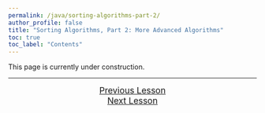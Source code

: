 ```yaml
---
permalink: /java/sorting-algorithms-part-2/
author_profile: false
title: "Sorting Algorithms, Part 2: More Advanced Algorithms"
toc: true
toc_label: "Contents"
---
```


This page is currently under construction.

<hr>

<div class="two-container" style="width: 100%">
  <div style="text-align: center;"><a href="/java/sorting-algorithms-part-1/index.html" class="btn btn--info" style="font-size:13pt">Previous Lesson</a></div>
  <div style="text-align: center;"><a href="/java/sets-and-hashing/index.html" class="btn btn--info" style="font-size:13pt">Next Lesson</a></div>
</div>


<!--
https://lamfo-unb.github.io/2019/04/21/Sorting-algorithms/ include the benchmark figure that compares the relative performances of the different algorithms to demonstrate why we're interested in heap sort
-->

